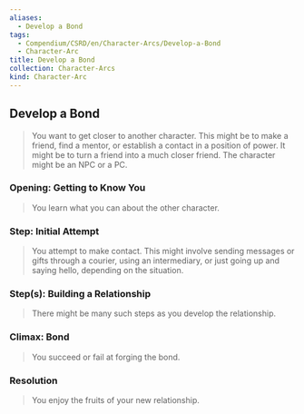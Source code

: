 ```yaml
---
aliases:
  - Develop a Bond
tags:
  - Compendium/CSRD/en/Character-Arcs/Develop-a-Bond
  - Character-Arc
title: Develop a Bond
collection: Character-Arcs
kind: Character-Arc
---
```

## Develop a Bond
>You want to get closer to another character. This might be to make a friend, find a mentor, or establish a contact in a position of power. It might be to turn a friend into a much closer friend. The character might be an NPC or a PC.
### Opening: Getting to Know You 
>You learn what you can about the other character.
### Step: Initial Attempt 
>You attempt to make contact. This might involve sending messages or gifts through a courier, using an intermediary, or just going up and saying hello, depending on the situation.
### Step(s): Building a Relationship 
>There might be many such steps as you develop the relationship.
### Climax: Bond 
>You succeed or fail at forging the bond. 
### Resolution 
>You enjoy the fruits of your new relationship.